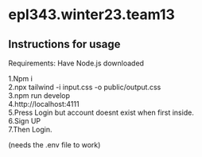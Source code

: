 # epl343.winter23.team13

## Instructions for usage

Requirements: Have Node.js downloaded

1.Npm i<br />
2.npx tailwind -i input.css -o public/output.css<br />
3.npm run develop<br />
4.http://localhost:4111<br />
5.Press Login but account doesnt exist when first inside.<br />
6.Sign UP<br />
7.Then Login.<br />

(needs the .env file to work)

